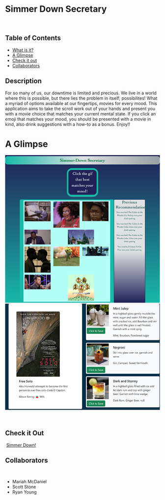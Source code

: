 # Simmer Down Secretary
​
## Table of Contents
- [What is it?](#description)
- [A Glimpse](#a-glimpse)
- [Check it out](#check-it-out)
- [Collaborators](#collaborators)
​
​
## Description
For so many of us, our downtime is limited and precious. We live in a world where this is possible, but there lies the problem in itself; possibilites! What a myriad of options available at our fingertips, movies for every mood. This application aims to take the scroll work out of your hands and present you with a movie choice that matches your current mental state. If you click an emoji that matches your mood, you should be presented with a movie in kind, also drink suggestions with a how-to as a bonus. Enjoy!!
​
# A Glimpse

![Homepage](./assets/images/screenshotofindex.png)
​
![Movie & Drink Pairing](./assets/images/pairings.png)

​
## Check it Out
​
[Simmer Down!](https://mariahmcdaniel.github.io/simmer-down-secretary/)
​
## Collaborators
​
- Mariah McDaniel
​
- Scott Stone
​
- Ryan Young